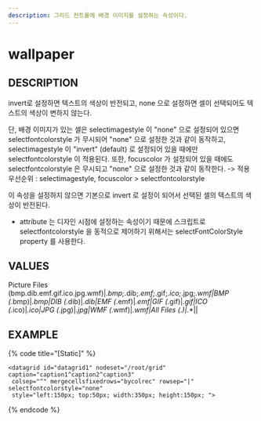```yaml
---
description: 그리드 컨트롤에 배경 이미지를 설정하는 속성이다.
---
```


# wallpaper

## DESCRIPTION

invert로 설정하면 텍스트의 색상이 반전되고, none 으로 설정하면 셀이 선택되어도 텍스트의 색상이 변하지 않는다.

단, 배경 이미지가 있는 셀은 selectimagestyle 이 "none" 으로 설정되어 있으면 selectfontcolorstyle 가 무시되어 "none" 으로 설정한 것과 같이 동작하고, selectimagestyle 이 "invert" \(default\) 로 설정되어 있을 때에만 selectfontcolorstyle 이 적용된다. 또한, focuscolor 가 설정되어 있을 때에도 selectfontcolorstyle 은 무시되고 "none" 으로 설정한 것과 같이 동작한다. -&gt; 적용 우선순위 : selectimagestyle, focuscolor &gt; selectfontcolorstyle

이 속성을 설정하지 않으면 기본으로 invert 로 설정이 되어서 선택된 셀의 텍스트의 색상이 반전된다.

* attribute 는 디자인 시점에 설정하는 속성이기 때문에 스크립트로 selectfontcolorstyle 을 동적으로 제어하기 위해서는 selectFontColorStyle property 를 사용한다.                         

## VALUES

Picture Files \(bmp.dib.emf.gif.ico.jpg.wmf\)\|_.bmp;_.dib;_.emf;_.gif;_.ico;_.jpg;_.wmf\|BMP \(_.bmp\)\|_.bmp\|DIB \(_.dib\)\|_.dib\|EMF \(_.emf\)\|_.emf\|GIF \(_.gif\)\|_.gif\|ICO \(_.ico\)\|_.ico\|JPG \(_.jpg\)\|_.jpg\|WMF \(_.wmf\)\|_.wmf\|All Files \(_._\)\|_.\*\|\|

## EXAMPLE

{% code title="\[Static\]" %}
```markup
<datagrid id="datagrid1" nodeset="/root/grid" caption="caption1^caption2^caption3"
 colsep="^" mergecellsfixedrows="bycolrec" rowsep="|" selectfontcolorstyle="none" 
 style="left:150px; top:50px; width:350px; height:150px; ">
```
{% endcode %}

